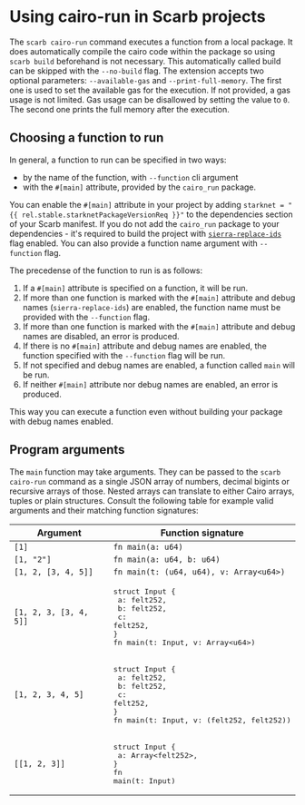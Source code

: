 <script setup>
import { data as rel } from "../../github.data";
</script>

# Using cairo-run in Scarb projects

The `scarb cairo-run` command executes a function from a local package.
It does automatically compile the cairo code within the package so using `scarb build` beforehand is not necessary.
This automatically called build can be skipped with the `--no-build` flag.
The extension accepts two optional parameters: `--available-gas` and `--print-full-memory`.
The first one is used to set the available gas for the execution.
If not provided, a gas usage is not limited.
Gas usage can be disallowed by setting the value to `0`.
The second one prints the full memory after the execution.

## Choosing a function to run

In general, a function to run can be specified in two ways:

- by the name of the function, with `--function` cli argument
- with the `#[main]` attribute, provided by the `cairo_run` package.

You can enable the `#[main]` attribute in your project by
adding `starknet = "{{ rel.stable.starknetPackageVersionReq }}"` to the dependencies section of your Scarb manifest.
If you do not add the `cairo_run` package to your dependencies - it's required to build the project
with [`sierra-replace-ids`](../reference/manifest#sierra-replace-ids) flag enabled.
You can also provide a function name argument with `--function` flag.

The precedense of the function to run is as follows:

1. If a `#[main]` attribute is specified on a function, it will be run.
2. If more than one function is marked with the `#[main]` attribute and debug names (`sierra-replace-ids`) are enabled,
   the function name must be provided with the `--function` flag.
3. If more than one function is marked with the `#[main]` attribute and debug names are disabled, an error is produced.
4. If there is no `#[main]` attribute and debug names are enabled, the function specified with the `--function` flag
   will be run.
5. If not specified and debug names are enabled, a function called `main` will be run.
6. If neither `#[main]` attribute nor debug names are enabled, an error is produced.

This way you can execute a function even without building your package with debug names enabled.

## Program arguments

The `main` function may take arguments. They can be passed to the `scarb cairo-run` command as a single JSON array of
numbers, decimal bigints or recursive arrays of those. Nested arrays can translate to either Cairo arrays, tuples or
plain structures. Consult the following table for example valid arguments and their matching function signatures:

| Argument               | Function signature                                                                                                              |
| ---------------------- | ------------------------------------------------------------------------------------------------------------------------------- |
| `[1]`                  | `fn main(a: u64)`                                                                                                               |
| `[1, "2"]`             | `fn main(a: u64, b: u64)`                                                                                                       |
| `[1, 2, [3, 4, 5]]`    | `fn main(t: (u64, u64), v: Array<u64>)`                                                                                         |
| `[1, 2, 3, [3, 4, 5]]` | <pre>struct Input {<br/> a: felt252,<br/> b: felt252,<br/> c: felt252,<br/>}<br/>fn main(t: Input, v: Array\<u64>)</pre>        |
| `[1, 2, 3, 4, 5]`      | <pre>struct Input {<br/> a: felt252,<br/> b: felt252,<br/> c: felt252,<br/>}<br/>fn main(t: Input, v: (felt252, felt252))</pre> |
| `[[1, 2, 3]]`          | <pre>struct Input {<br/> a: Array\<felt252>,<br/>}<br/>fn main(t: Input)</pre>                                                  |
